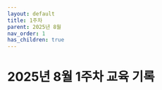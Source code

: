 ```yaml
---
layout: default
title: 1주차
parent: 2025년 8월
nav_order: 1
has_children: true
---
```


# 2025년 8월 1주차 교육 기록
